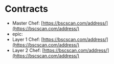 # Contracts

<!-- *  : [https://bscscan.com/address/](https://bscscan.com/address/) -->
* Master Chef: [https://bscscan.com/address/](https://bscscan.com/address/)
* epic: [](https://bscscan.com/address/)
* Layer 1 Chef: [https://bscscan.com/address/](https://bscscan.com/address/)
* Layer 2 Chef: [https://bscscan.com/address/](https://bscscan.com/address/)


